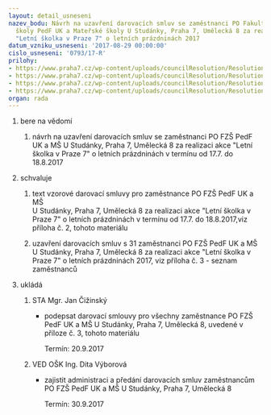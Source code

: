 ```yaml
---
layout: detail_usneseni
nazev_bodu: Návrh na uzavření darovacích smluv se zaměstnanci PO Fakultativní základní
  školy PedF UK a Mateřské školy U Studánky, Praha 7, Umělecká 8 za realizaci akce
  "Letní školka v Praze 7" o letních prázdninách 2017
datum_vzniku_usneseni: '2017-08-29 00:00:00'
cislo_usneseni: '0793/17-R'
prilohy:
- https://www.praha7.cz/wp-content/uploads/councilResolution/Resolutions/29434/export/1Duvodovazprava~241340.docx
- https://www.praha7.cz/wp-content/uploads/councilResolution/Resolutions/29434/export/2Vzordarovacismlouvy~241339.doc
- https://www.praha7.cz/wp-content/uploads/councilResolution/Resolutions/29434/export/3Seznamobdarovanych~241338.xlsx
- https://www.praha7.cz/wp-content/uploads/councilResolution/Resolutions/29434/export/export~295373.pdf
organ: rada
---
```

<ol id="urzList" class="urzList_view"><li class="urzClass1" id=""><span name="1">bere na vědomí</span><ol class="urzOlClass"><li class="urzClass2" id="" style="text-align: left;"><span><p>návrh na uzavření darovacích smluv se zaměstnanci PO FZŠ PedF UK a MŠ U Studánky, Praha 7, Umělecká 8 za realizaci akce "Letní školka v Praze 7" o letních prázdninách v termínu od 17.7. do 18.8.2017<br></p></span></li></ol></li><li class="urzClass1" id=""><span name="24">schvaluje</span><ol class="urzOlClass"><li class="urzClass2" id="" style="text-align: left;"><span><p>text vzorové darovací smluvy pro zaměstnance PO FZŠ PedF UK a MŠ <br>U Studánky, Praha 7, Umělecká 8 za realizaci akce "Letní školka v <br>Praze 7" o letních prázdninách v termínu od 17.7. do 18.8.2017,viz příloha č. 2, tohoto materiálu<br></p></span></li><li class="urzClass2" id="" style="text-align: left;"><span><p>uzavření darovacích smluv s 31 zaměstnanci PO FZŠ PedF UK a MŠ <br>U Studánky, Praha 7, Umělecká 8 za realizaci akce "Letní školka v <br>Praze 7" o letních prázdninách 2017, viz příloha č. 3 - seznam zaměstnanců<br></p></span></li></ol></li><li class="urzClass1" id="urzUkoly"><span name="1">ukládá</span><ol class="urzOlClass"><li class="urzClass2"><span><p>STA Mgr. Jan Čižinský</p></span><ul class="urzUlClass"><li class="urzClass3"><span><p>podepsat darovací smlouvy pro všechny zaměstnance PO FZŠ PedF UK a MŠ U Studánky, Praha 7, Umělecká 8, uvedené v příloze č. 3, tohoto materiálu</p></span><span class="urzUkolTermin">  Termín:&nbsp;20.9.2017</span></li></ul></li><li class="urzClass2"><span><p>VED OŠK Ing. Dita Výborová</p></span><ul class="urzUlClass"><li class="urzClass3"><span><p>zajistit administraci a předání darovacích smluv zaměstnancům PO FZŠ PedF UK a MŠ U Studánky, Praha 7, Umělecká 8</p></span><span class="urzUkolTermin">  Termín:&nbsp;30.9.2017</span></li></ul></li></ol></li></ol>